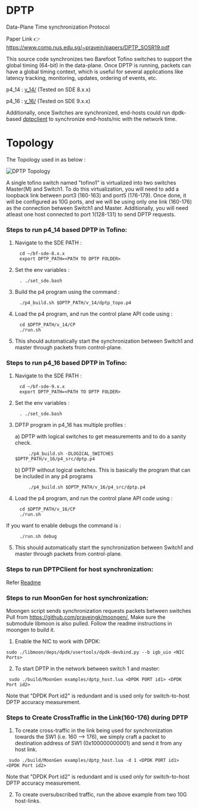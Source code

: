 # DPTP
Data-Plane Time synchronization Protocol

Paper Link :point_right:	 https://www.comp.nus.edu.sg/~pravein/papers/DPTP_SOSR19.pdf

This source code synchronizes two Barefoot Tofino switches to support the global timing (64-bit) in the data-plane. 
Once DPTP is running, packets can have a global timing context, which is useful for several applications like latency tracking, monitoring, updates, ordering of events, etc.

p4_14 : [v_14/](https://github.com/praveingk/DPTP/tree/master/v_14) (Tested on SDE 8.x.x)

p4_16 : [v_16/](https://github.com/praveingk/DPTP/tree/master/v_16) (Tested on SDE 9.x.x)

Additionally, once Switches are synchronized, end-hosts could run dpdk-based [dptpclient](https://github.com/praveingk/DPTP/tree/master/dptpclient) to synchronize end-hosts/nic with the network time.

# Topology 
The Topology used in as below : 

![DPTP Topology](Tofino-minibed-timesync.png)


A single tofino switch named "tofino1" is virtualized into two switches Master(M) and Switch1. To do this virtualization, you will need to add a loopback link between port3 (160-163) and port5 (176-179). Once done, it will be configured as 10G ports, and we will be using only one link (160-176) as the connection between Switch1 and Master. Additionally, you will need atleast one host connected to port 1(128-131) to send DPTP requests.
### Steps to run p4_14 based DPTP in Tofino:

1) Navigate to the SDE PATH :
```shell
     cd ~/bf-sde-8.x.x
     export DPTP_PATH=<PATH TO DPTP FOLDER>
```
2) Set the env variables : 
```shell
     . ./set_sde.bash
```
3) Build the p4 program using the command :
```shell
     ./p4_build.sh $DPTP_PATH/v_14/dptp_topo.p4
```
4) Load the p4 program, and run the control plane API code using :
```shell
     cd $DPTP_PATH/v_14/CP
     ./run.sh
```
5) This should automatically start the synchronization between Switch1 and master through packets from control-plane.


### Steps to run p4_16 based DPTP in Tofino:

1) Navigate to the SDE PATH :
```shell
     cd ~/bf-sde-9.x.x
     export DPTP_PATH=<PATH TO DPTP FOLDER>
```
2) Set the env variables : 
```shell
     . ./set_sde.bash
```
3) DPTP program in p4_16 has multiple profiles :

     a) DPTP with logical switches to get measurements and to do a sanity check.
     ```shell
          ./p4_build.sh -DLOGICAL_SWITCHES $DPTP_PATH/v_16/p4_src/dptp.p4
     ```
     
     b) DPTP without logical switches. This is basically the program that can be included in any p4 programs
     ```shell
          ./p4_build.sh $DPTP_PATH/v_16/p4_src/dptp.p4
     ``` 
     
4) Load the p4 program, and run the control plane API code using :
```shell
     cd $DPTP_PATH/v_16/CP
     ./run.sh
```
   If you want to enable debugs the command is :

```shell
     ./run.sh debug
```

5) This should automatically start the synchronization between Switch1 and master through packets from control-plane.

### Steps to run DPTPClient for host synchronization:
Refer [Readme](https://github.com/praveingk/DPTP/tree/master/dptpclient)

### Steps to run MoonGen for host synchronization:
Moongen script sends synchronization requests packets between switches
Pull from https://github.com/praveingk/moongen/, Make sure the submodule libmoon is also pulled. 
Follow the readme instructions in moongen to build it.
1) Enable the NIC to work with DPDK:
```shell
sudo ./libmoon/deps/dpdk/usertools/dpdk-devbind.py --b igb_uio <NIC Ports>
```

2) To start DPTP in the network between switch 1 and master:
```shell
 sudo ./build/MoonGen examples/dptp_host.lua <DPDK PORT id1> <DPDK Port id2>
```
Note that "DPDK Port id2" is redundant and is used only for switch-to-host DPTP accuracy measurement. 

### Steps to Create CrossTraffic in the Link(160-176) during DPTP

1) To create cross-traffic in the link being used for synchronization towards the SW1 (i.e. 160 --> 176),
we simply craft a packet to destination address of SW1 (0x100000000001) and send it from any host link.
```shell
 sudo ./build/MoonGen examples/dptp_host.lua -d 1 <DPDK PORT id1> <DPDK Port id2>
```
Note that "DPDK Port id2" is redundant and is used only for switch-to-host DPTP accuracy measurement. 

2) To create oversubscribed traffic, run the above example from two 10G host-links.
